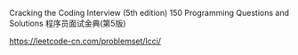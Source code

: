 Cracking the Coding Interview (5th edition)
150 Programming Questions and Solutions
程序员面试金典(第5版)

https://leetcode-cn.com/problemset/lcci/
